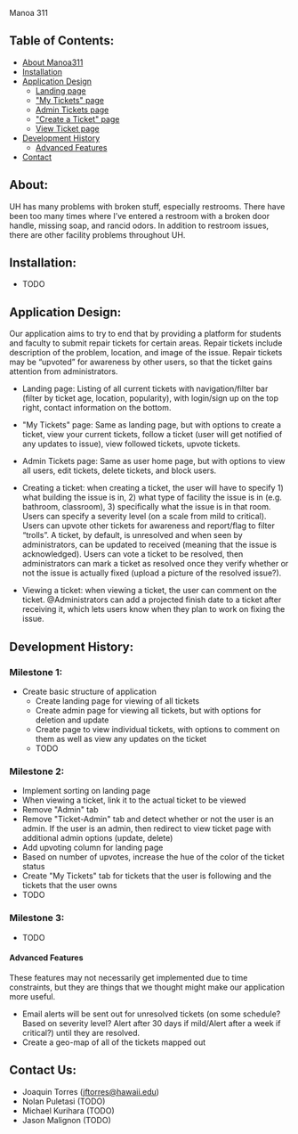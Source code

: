 Manoa 311

## Table of Contents:
* [About Manoa311](#about-mano311)
* [Installation](#installation)
* [Application Design](#application-design)
  * [Landing page](#landing-page)
  * ["My Tickets" page](#mytickets-page)
  * [Admin Tickets page](#admintickets-page)
  * ["Create a Ticket" page](#createticket-page)
  * [View Ticket page](#viewticket-page)
* [Development History](#development-history)
  * [Advanced Features](#advanced-features)
* [Contact](#contact-us)

## About:
UH has many problems with broken stuff, especially restrooms. There have been too many times where I’ve entered a restroom with a broken door handle, missing soap, and rancid odors. In addition to restroom issues, there are other facility problems throughout UH.

## Installation:
- TODO

## Application Design:
Our application aims to try to end that by providing a platform for students and faculty to submit repair tickets for certain areas. Repair tickets include description of the problem, location, and image of the issue. Repair tickets may be “upvoted” for awareness by other users, so that the ticket gains attention from administrators.

- Landing page: Listing of all current tickets with navigation/filter bar (filter by ticket age, location, popularity), with login/sign up on the top right, contact information on the bottom.

- "My Tickets" page: Same as landing page, but with options to create a ticket, view your current tickets, follow a ticket (user will get notified of any updates to issue), view followed tickets, upvote tickets.

- Admin Tickets page: Same as user home page, but with options to view all users, edit tickets, delete tickets, and block users.

- Creating a ticket: when creating a ticket, the user will have to specify 1) what building the issue is in, 2) what type of facility the issue is in (e.g. bathroom, classroom), 3) specifically what the issue is in that room. Users can specify a severity level (on a scale from mild to critical). Users can upvote other tickets for awareness and report/flag to filter “trolls”. A ticket, by default, is unresolved and when seen by administrators, can be updated to received (meaning that the issue is acknowledged). Users can vote a ticket to be resolved, then administrators can mark a ticket as resolved once they verify whether or not the issue is actually fixed (upload a picture of the resolved issue?). 

- Viewing a ticket: when viewing a ticket, the user can comment on the ticket. @Administrators can add a projected finish date to a ticket after receiving it, which lets users know when they plan to work on fixing the issue.

## Development History:
### Milestone 1:
- Create basic structure of application
  - Create landing page for viewing of all tickets
  - Create admin page for viewing all tickets, but with options for deletion and update
  - Create page to view individual tickets, with options to comment on them as well as view any updates on the ticket
  - TODO

### Milestone 2:
- Implement sorting on landing page
- When viewing a ticket, link it to the actual ticket to be viewed
- Remove "Admin" tab
- Remove "Ticket-Admin" tab and detect whether or not the user is an admin. If the user is an admin, then redirect to view ticket page with additional admin options (update, delete)
- Add upvoting column for landing page
- Based on number of upvotes, increase the hue of the color of the ticket status
- Create "My Tickets" tab for tickets that the user is following and the tickets that the user owns
- TODO

### Milestone 3:
- TODO

#### Advanced Features
These features may not necessarily get implemented due to time constraints, but they are things that we thought might make our application more useful.
  - Email alerts will be sent out for unresolved tickets (on some schedule? Based on severity level? Alert after 30 days if mild/Alert after a week if critical?) until they are resolved.
  - Create a geo-map of all of the tickets mapped out

## Contact Us:
- Joaquin Torres (jftorres@hawaii.edu)
- Nolan Puletasi (TODO)
- Michael Kurihara (TODO)
- Jason Malignon (TODO)
